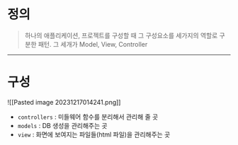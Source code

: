# 정의

> 하나의 애플리케이션, 프로젝트를 구성할 때 그 구성요소를 세가지의 역할로 구분한 패턴.
> 그 세개가 Model, View, Controller

---
# 구성

![[Pasted image 20231217014241.png]]
- `controllers` : 미들웨어 함수를 분리해서 관리해 줄 곳
- `models` : DB 생성을 관리해주는 곳
- `view` : 화면에 보여지는 파일들(html 파일)을 관리해주는 곳

